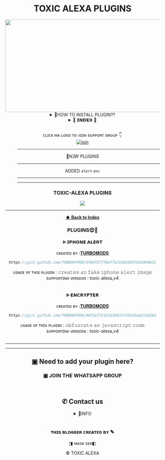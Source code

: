 <h1 align="center"> TOXIC ALEXA PLUGINS </h1>
<div align="center">
  <img border-radius: 30px src="https://i.imgur.com/wh1wpL3.jpeg" width="1000" height="300"/>

<br /> 
<details>
<summary>🤔HOW TO INSTALL PLUGIN??</summary>
<p>

<h2 align="center">  ➠ ʜᴏᴡ ᴛᴏ ɪɴsᴛᴀʟʟ ᴘʟᴜɢɪɴ
</h1>
<!CODED BY MASK SER>

✯ <ᴘʀᴇғɪx> ᴘʟᴜɢɪɴ <ᴘʟᴜɢɪɴ ʟɪɴᴋ>
<h3 align="center">  ➠ ʜᴏᴡ ᴛᴏ ʀᴇᴍᴏᴠᴇ ᴘʟᴜɢɪɴ</h1>
 

✯ <ᴘʀᴇғɪx> ʀᴇᴍᴏᴠᴇ <ᴘʟᴜɢɪɴ ɴᴀᴍᴇ>
</p>
</details>

<details>
<summary>📜 𝗜𝗡𝗗𝗘𝗫 📜 </summary>
<p>

## INDEX

* [PLUGINS](#maker-plugins) 
</p>

 GIT LINK:- [CLICK HERE](https://github.com/TURBOHYPER/Toxic-Alexa_V4)

</details>

   <br>
 
ᴄʟɪᴄᴋ ᴡᴀ ʟᴏɢᴏ ᴛᴏ ᴊᴏɪɴ sᴜᴘᴘᴏʀᴛ ɢʀᴏᴜᴘ 👇 
<br> [![join](https://github.com/Alien-alfa/PublicBot/blob/main/wlogo.svg.png)](https://chat.whatsapp.com/K6mAtWVBislDdffGxF5zU9)
  <div align="center"  



<details>

>__________________________________


<summary>🤔𝛮𝛯𝑊 𝛲𝐿𝑈𝐺𝛪𝛮𝑆</summary>
<p>


>_____________________

ADDED
`alert`
`enc`

>___________________________________


</p>
</details>

>___________________________________


<h3 align="center">TOXIC-ALEXA PLUGINS</h1><a href="https://github.com/TURBOHYPER/toxic-alexa-plugins"><img src="https://img.shields.io/badge/TOTAL%20MD%20PLUGINS%20%3D-1-blue">

_________________________________________________
**[⬆ Back to Index](#index)**

### PLUGINS😍📌


<h4 align="center">  ᐉ 𝗜𝗣𝗛𝗢𝗡𝗘 𝗔𝗟𝗘𝗥𝗧 </h1>

 ᴄʀᴇᴀᴛᴇᴅ ʙʏ :<a href="http://www.github.com/TURBOHYPER">𝐓𝐔𝐑𝐁𝐎𝐌𝐎𝐃𝐒</a>


```js
https://gist.github.com/TURBOHYPER/4764f2ff76effa72263405f543499b21
```
ᴜsᴀɢᴇ ᴏғ ᴛʜɪs ᴘʟᴜɢɪɴ : 𝚌𝚛𝚎𝚊𝚝𝚎𝚜 𝚊𝚗 𝚏𝚊𝚔𝚎 𝚒𝚙𝚑𝚘𝚗𝚎 𝚊𝚕𝚎𝚛𝚝 𝚒𝚖𝚊𝚐𝚎 <br /> 
sᴜᴘᴘᴏʀᴛɪɴɢ ᴠᴇʀsɪᴏɴ : toxic-alexa_v4
<br />
<br />
<h4 align="center">  ᐉ 𝗘𝗡𝗖𝗥𝗬𝗣𝗧𝗘𝗥 </h1>

 ᴄʀᴇᴀᴛᴇᴅ ʙʏ :<a href="http://www.github.com/TURBOHYPER">𝐓𝐔𝐑𝐁𝐎𝐌𝐎𝐃𝐒</a>


```js
https://gist.github.com/TURBOHYPER/48f2ef72151b3b637c545e5adc51d26d
```
ᴜsᴀɢᴇ ᴏғ ᴛʜɪs ᴘʟᴜɢɪɴ : 𝚘𝚋𝚏𝚞𝚜𝚌𝚊𝚝𝚎 𝚊𝚗 𝚓𝚊𝚟𝚊𝚜𝚌𝚛𝚒𝚙𝚝 𝚌𝚘𝚍𝚎 <br /> 
sᴜᴘᴘᴏʀᴛɪɴɢ ᴠᴇʀsɪᴏɴ : toxic-alexa_v4
<br />
<br />
__________________________________
__________________________________

## ▣ Need to add your plugin here?
### ▣ JOIN THE WHATSAPP GROUP
<br/>

## ✆ Contact us 
<details>
<summary>🎈INFO</summary>
<p>

ᴄᴀɴ ʏᴏᴜ ɢɪᴠᴇ ᴍᴇ ᴀ sᴛᴀʀ ✫  ☻ <br /> <br />

</p>
</details>
<br />

### ᴛʜɪs ʙʟᴏɢɢᴇʀ ᴄʀᴇᴀᴛᴇᴅ ʙʏ ✎<br />
◨ ᴍᴀsᴋ sᴇʀ◧ <br />

 © TOXIC ALEXA
 
